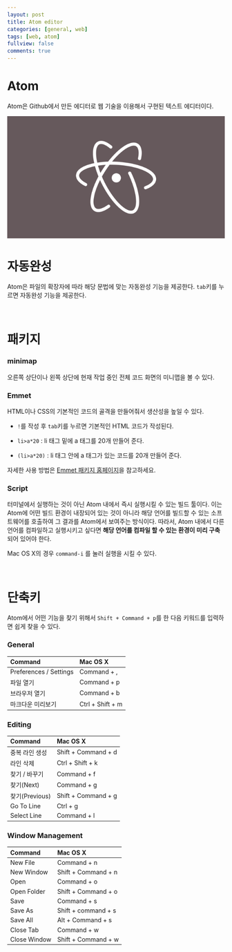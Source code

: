```yaml
---
layout: post
title: Atom editor
categories: [general, web]
tags: [web, atom]
fullview: false
comments: true
---
```



# Atom

Atom은 Github에서 만든 에디터로 웹 기술을 이용해서 구현된 텍스트 에디터이다.

![Atom](/img/2015/12/14/atom.png "Atom")

# 자동완성
Atom은 파일의 확장자에 따라 해당 문법에 맞는 자동완성 기능을 제공한다. `tab`키를 누르면 자동완성 기능을 제공한다.

<br>

# 패키지

### minimap

오른쪽 상단이나 왼쪽 상단에 현재 작업 중인 전체 코드 화면의 미니맵을 볼 수 있다.

### Emmet

HTML이나 CSS의 기본적인 코드의 골격을 만들어줘서 생산성을 높일 수 있다.

- `!`를 작성 후 `tab`키를 누르면 기본적인 HTML 코드가 작성된다.

- `li>a*20` : li 태그 밑에 a 태그를 20개 만들어 준다.

- `(li>a*20)` : li 태그 안에 a 태그가 있는 코드를 20개 만들어 준다.

자세한 사용 방법은 [Emmet 패키지 홈페이지](https://atom.io/packages/emmet)을 참고하세요.

### Script

터미널에서 실행하는 것이 아닌 Atom 내에서 즉시 실행시킬 수 있는 빌드 툴이다. 이는 Atom에 어떤 빌드 환경이 내장되어 있는 것이 아니라 해당 언어를 빌드할 수 있는 소프트웨어를 호출하여 그 결과를 Atom에서 보여주는 방식이다. 따라서, Atom 내에서 다른 언어를 컴파일하고 실행시키고 싶다면 **해당 언어를 컴파일 할 수 있는 환경이 미리 구축** 되어 있어야 한다.

Mac OS X의 경우 `command-i` 를 눌러 실행을 시킬 수 있다.

<br>

# 단축키

Atom에서 어떤 기능을 찾기 위해서 `Shift + Command + p`를 한 다음 키워드를 입력하면 쉽게 찾을 수 있다.

### General

| Command | Mac OS X |
| :--- | :--- |
| Preferences / Settings | Command + , |
| 파일 열기 | Command + p |
| 브라우저 열기 | Command + b |
| 마크다운 미리보기 | Ctrl + Shift + m |

### Editing

| Command | Mac OS X |
| :--- | :--- |
| 중복 라인 생성 | Shift + Command + d |
| 라인 삭제 | Ctrl + Shift + k |
| 찾기 / 바꾸기 | Command + f |
| 찾기(Next) | Command + g |
| 찾기(Previous) | Shift + Command + g |
| Go To Line | Ctrl + g |
| Select Line | Command + l |

### Window Management

| Command | Mac OS X |
| :--- | :--- |
| New File | Command + n |
| New Window | Shift + Command + n |
| Open | Command + o |
| Open Folder | Shift + Command + o |
| Save | Command + s |
| Save As | Shift + command + s |
| Save All | Alt + Command + s |
| Close Tab | Command + w |
| Close Window | Shift + Command + w |
